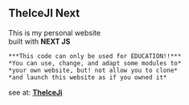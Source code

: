 ## TheIceJI Next

This is my personal website <br>
built with **NEXT JS**

````
***This code can only be used for EDUCATION!!***
*You can use, change, and adapt some modules to*
*your own website, but! not allow you to clone*
*and launch this website as if you owned it*
````

see at: [**TheIceJi**](https://theiceji.com)